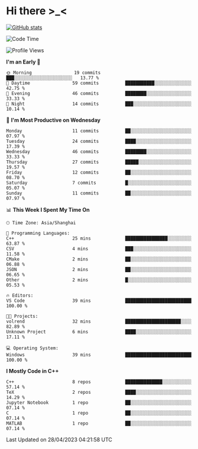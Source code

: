 # Hi there \>_<

[![GitHub stats](https://github-readme-stats.vercel.app/api?username=ARessegetesStery&show_icons=true&theme=transparent)](https://github.com/anuraghazra/github-readme-stats)

<!--START_SECTION:waka-->
![Code Time](http://img.shields.io/badge/Code%20Time-57%20hrs%2039%20mins-blue)

![Profile Views](http://img.shields.io/badge/Profile%20Views-3-blue)

**I'm an Early 🐤** 

```text
🌞 Morning                19 commits          ███░░░░░░░░░░░░░░░░░░░░░░   13.77 % 
🌆 Daytime                59 commits          ███████████░░░░░░░░░░░░░░   42.75 % 
🌃 Evening                46 commits          ████████░░░░░░░░░░░░░░░░░   33.33 % 
🌙 Night                  14 commits          ███░░░░░░░░░░░░░░░░░░░░░░   10.14 % 
```
📅 **I'm Most Productive on Wednesday** 

```text
Monday                   11 commits          ██░░░░░░░░░░░░░░░░░░░░░░░   07.97 % 
Tuesday                  24 commits          ████░░░░░░░░░░░░░░░░░░░░░   17.39 % 
Wednesday                46 commits          ████████░░░░░░░░░░░░░░░░░   33.33 % 
Thursday                 27 commits          █████░░░░░░░░░░░░░░░░░░░░   19.57 % 
Friday                   12 commits          ██░░░░░░░░░░░░░░░░░░░░░░░   08.70 % 
Saturday                 7 commits           █░░░░░░░░░░░░░░░░░░░░░░░░   05.07 % 
Sunday                   11 commits          ██░░░░░░░░░░░░░░░░░░░░░░░   07.97 % 
```


📊 **This Week I Spent My Time On** 

```text
🕑︎ Time Zone: Asia/Shanghai

💬 Programming Languages: 
C++                      25 mins             ████████████████░░░░░░░░░   63.87 % 
CSV                      4 mins              ███░░░░░░░░░░░░░░░░░░░░░░   11.58 % 
CMake                    2 mins              ██░░░░░░░░░░░░░░░░░░░░░░░   06.88 % 
JSON                     2 mins              ██░░░░░░░░░░░░░░░░░░░░░░░   06.65 % 
Other                    2 mins              █░░░░░░░░░░░░░░░░░░░░░░░░   05.53 % 

🔥 Editors: 
VS Code                  39 mins             █████████████████████████   100.00 % 

🐱‍💻 Projects: 
volrend                  32 mins             █████████████████████░░░░   82.89 % 
Unknown Project          6 mins              ████░░░░░░░░░░░░░░░░░░░░░   17.11 % 

💻 Operating System: 
Windows                  39 mins             █████████████████████████   100.00 % 
```

**I Mostly Code in C++** 

```text
C++                      8 repos             ██████████████░░░░░░░░░░░   57.14 % 
TeX                      2 repos             ████░░░░░░░░░░░░░░░░░░░░░   14.29 % 
Jupyter Notebook         1 repo              ██░░░░░░░░░░░░░░░░░░░░░░░   07.14 % 
C                        1 repo              ██░░░░░░░░░░░░░░░░░░░░░░░   07.14 % 
MATLAB                   1 repo              ██░░░░░░░░░░░░░░░░░░░░░░░   07.14 % 
```




 Last Updated on 28/04/2023 04:21:58 UTC
<!--END_SECTION:waka-->
